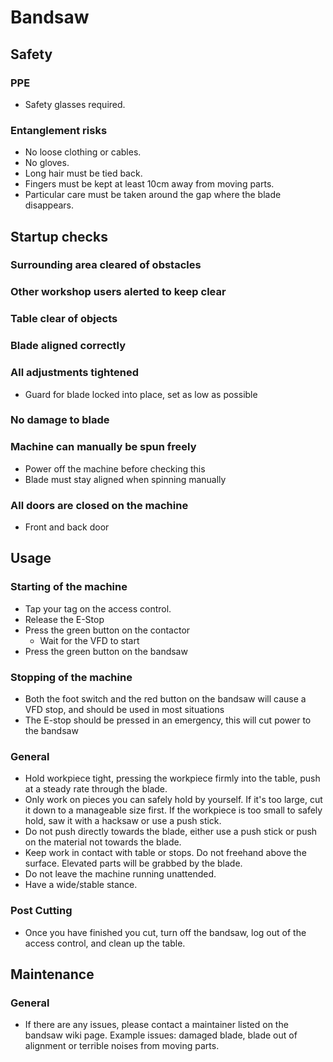 # Bandsaw

## Safety
### PPE
 * Safety glasses required.

### Entanglement risks
 * No loose clothing or cables.
 * No gloves.
 * Long hair must be tied back.
 * Fingers must be kept at least 10cm away from moving parts.
 * Particular care must be taken around the gap where the blade disappears.

## Startup checks
### Surrounding area cleared of obstacles
### Other workshop users alerted to keep clear
### Table clear of objects
### Blade aligned correctly
### All adjustments tightened
 * Guard for blade locked into place, set as low as possible

### No damage to blade
### Machine can manually be spun freely
 * Power off the machine before checking this 
 * Blade must stay aligned when spinning manually

### All doors are closed on the machine
 * Front and back door

## Usage
### Starting of the machine
 * Tap your tag on the access control.
 * Release the E-Stop
 * Press the green button on the contactor
   * Wait for the VFD to start
 * Press the green button on the bandsaw
### Stopping of the machine
 * Both the foot switch and the red button on the bandsaw will cause a VFD stop, and should be used in most situations
 * The E-stop should be pressed in an emergency, this will cut power to the bandsaw
### General
 * Hold workpiece tight, pressing the workpiece firmly into the table, push at a steady rate through the blade.
 * Only work on pieces you can safely hold by yourself. If it's too large, cut it down to a manageable size first. If the workpiece is too small to safely hold, saw it with a hacksaw or use a push stick.
 * Do not push directly towards the blade, either use a push stick or push on the material not towards the blade.
 * Keep work in contact with table or stops. Do not freehand above the surface. Elevated parts will be grabbed by the blade.
 * Do not leave the machine running unattended.
 * Have a wide/stable stance.

### Post Cutting
 * Once you have finished you cut, turn off the bandsaw, log out of the access control, and clean up the table.

## Maintenance
### General
 * If there are any issues, please contact a maintainer listed on the bandsaw wiki page. Example issues: damaged blade, blade out of alignment or terrible noises from moving parts.

